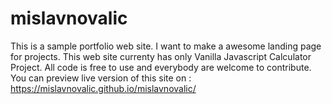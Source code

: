 # mislavnovalic
This is a sample portfolio web site. I want to make a awesome landing page for projects.
This web site currenty has only Vanilla Javascript Calculator Project. All code is free to use and everybody are welcome to contribute.
You can preview live version of this site on :
https://mislavnovalic.github.io/mislavnovalic/ 
